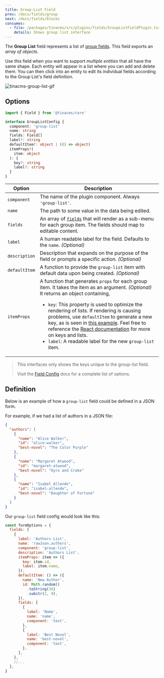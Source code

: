 ```yaml
---
title: Group-List Field
prev: /docs/fields/group
next: /docs/fields/blocks
consumes:
  - file: /packages/tinacms/src/plugins/fields/GroupListFieldPlugin.tsx
    details: Shows group list interface
---
```


The **Group List** field represents a list of [group fields](/docs/fields/group). This field exports an _array of objects_.

Use this field when you want to support _multiple entities_ that all have the same shape. Each entity will appear in a list where you can add and delete them. You can then click into an entity to edit its individual fields according to the Group List's field definition.

![tinacms-group-list-gif](/gif/group-list.gif)

## Options

```typescript
import { Field } from '@tinacms/core'

interface GroupListConfig {
  component: 'group-list'
  name: string
  fields: Field[]
  label?: string
  defaultItem?: object | (() => object)
  itemProps?(
    item: object
  ): {
    key?: string
    label?: string
  }
}
```

| Option        | Description                                                                                                                                                                                                                                                                                                                                                                                                                                                                                                                                                                                     |
| ------------- | ----------------------------------------------------------------------------------------------------------------------------------------------------------------------------------------------------------------------------------------------------------------------------------------------------------------------------------------------------------------------------------------------------------------------------------------------------------------------------------------------------------------------------------------------------------------------------------------------- |
| `component`   | The name of the plugin component. Always `'group-list'`.                                                                                                                                                                                                                                                                                                                                                                                                                                                                                                                                        |
| `name`        | The path to some value in the data being edited.                                                                                                                                                                                                                                                                                                                                                                                                                                                                                                                                                |
| `fields`      | An array of [`fields`](/docs/fields) that will render as a sub-menu for each group item. The fields should map to editable content.                                                                                                                                                                                                                                                                                                                                                                                                                                                             |
| `label`       | A human readable label for the field. Defaults to the `name`. _(Optional)_                                                                                                                                                                                                                                                                                                                                                                                                                                                                                                                      |
| `description` | Description that expands on the purpose of the field or prompts a specific action. _(Optional)_                                                                                                                                                                                                                                                                                                                                                                                                                                                                                                 |
| `defaultItem` | A function to provide the `group-list` item with default data upon being created. _(Optional)_                                                                                                                                                                                                                                                                                                                                                                                                                                                                                                  |
| `itemProps`   | A function that generates `props` for each group item. It takes the item as an argument. _(Optional)_ <br> It returns an object containing, <ul> <li>`key`: This property is used to optimize the rendering of lists. If rendering is causing problems, use `defaultItem` to generate a new key, as is seen in [this example](http://tinacms.org/docs/fields/group-list#definition). Feel free to reference the [React documentation](https://reactjs.org/docs/lists-and-keys.html) for more on keys and lists. </li> <li> `label`: A readable label for the new `group-list` item. </li> </ul> |

> This interfaces only shows the keys unique to the group-list field.
>
> Visit the [Field Config](/docs/fields) docs for a complete list of options.

## Definition

Below is an example of how a `group-list` field could be defined in a JSON form.

For example, if we had a list of authors in a JSON file:

```json
{
  "authors": [
    {
      "name": "Alice Walker",
      "id": "alice-walker",
      "best-novel": "The Color Purple"
    },
    {
      "name": "Margaret Atwood",
      "id": "margaret-atwood",
      "best-novel": "Oyrx and Crake"
    },
    {
      "name": "Isabel Allende",
      "id": "isabel-allende",
      "best-novel": "Daughter of Fortune"
    }
  ]
}
```

Our `group-list` field config would look like this:

```javascript
const formOptions = {
  fields: [
    {
      label: 'Authors List',
      name: 'rawJson.authors',
      component: 'group-list',
      description: 'Authors List',
      itemProps: item => ({
        key: item.id,
        label: item.name,
      }),
      defaultItem: () => ({
        name: 'New Author',
        id: Math.random()
          .toString(36)
          .substr(2, 9),
      }),
      fields: [
        {
          label: 'Name',
          name: 'name',
          component: 'text',
        },
        {
          label: 'Best Novel',
          name: 'best-novel',
          component: 'text',
        },
      ],
    },
    //...
  ],
}
```
